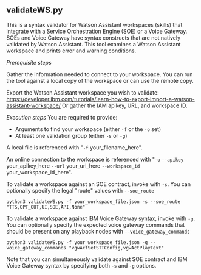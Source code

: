 ## validateWS.py
This is a syntax validator for Watson Assistant workspaces (skills) that integrate with a Service Orchestration Engine (SOE) or a Voice Gateway.  SOEs and Voice Gateway have syntax constructs that are not natively validated by Watson Assistant.  This tool examines a Watson Assistant workspace and prints error and warning conditions.

*Prerequisite steps*

Gather the information needed to connect to your workspace.  You can run the tool against a local copy of the workspace or can use the remote copy.

Export the Watson Assistant workspace you wish to validate: https://developer.ibm.com/tutorials/learn-how-to-export-import-a-watson-assistant-workspace/
Or gather the IAM apikey, URL, and workspace ID.

*Execution steps*
You are required to provide:
* Arguments to find your workspace (either `-f` or the `-o` set)
* At least one validation group (either `-s` or `-g`)

A local file is referenced with "`-f` your_filename_here".

An online connection to the workspace is referenced with "`-o` `--apikey` your_apikey_here `--url` your_url_here `--workspace_id` your_workspace_id_here".

To validate a workspace against an SOE contract, invoke with `-s`.  You can optionally specify the legal "route" values with `--soe_route`

```
python3 validateWS.py -f your_workspace_file.json -s --soe_route "TTS,OPT_OUT,UI,SOE,API,None"
```

To validate a workspace against IBM Voice Gateway syntax, invoke with `-g`.  You can optionally specify the expected voice gateway commands that should be present on any playback nodes with `--voice_gateway_commands`

```
python3 validateWS.py -f your_workspace_file.json -g --voice_gateway_commands "vgwActSetSTTConfig,vgwActPlayText"
```

Note that you can simultaneously validate against SOE contract and IBM Voice Gateway syntax by specifying both `-s` and `-g` options.
